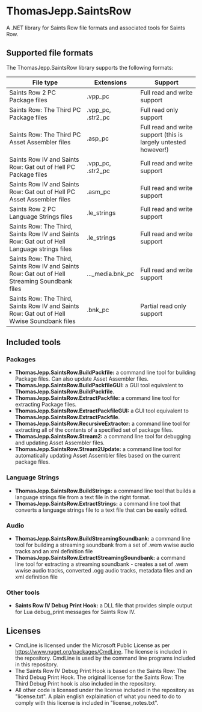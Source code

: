 # ThomasJepp.SaintsRow
A .NET library for Saints Row file formats and associated tools for Saints Row.

## Supported file formats
The ThomasJepp.SaintsRow library supports the following formats:

| File type | Extensions | Support |
|-----------|------------|---------|
| Saints Row 2 PC Package files | .vpp_pc | Full read and write support |
| Saints Row: The Third PC Package files | .vpp_pc, .str2_pc | Full read only support |
| Saints Row: The Third PC Asset Assembler files | .asp_pc | Full read and write support (this is largely untested however!) |
| Saints Row IV and Saints Row: Gat out of Hell PC Package files | .vpp_pc, .str2_pc | Full read and write support |
| Saints Row IV and Saints Row: Gat out of Hell PC Asset Assembler files | .asm_pc | Full read and write support |
| Saints Row 2 PC Language Strings files | .le_strings | Full read and write support |
| Saints Row: The Third, Saints Row IV and Saints Row: Gat out of Hell Language strings files | .le_strings | Full read and write support |
| Saints Row: The Third, Saints Row IV and Saints Row: Gat out of Hell Streaming Soundbank files | ..._media.bnk_pc | Full read and write support |
| Saints Row: The Third, Saints Row IV and Saints Row: Gat out of Hell Wwise Soundbank files | .bnk_pc | Partial read only support |

## Included tools
### Packages
 - **ThomasJepp.SaintsRow.BuildPackfile:** a command line tool for building Package files. Can also update Asset Assembler files.
 - **ThomasJepp.SaintsRow.BuildPackfileGUI:** a GUI tool equivalent to **ThomasJepp.SaintsRow.BuildPackfile**.
 - **ThomasJepp.SaintsRow.ExtractPackfile:** a command line tool for extracting Package files.
 - **ThomasJepp.SaintsRow.ExtractPackfileGUI:** a GUI tool equivalent to **ThomasJepp.SaintsRow.ExtractPackfile**.
 - **ThomasJepp.SaintsRow.RecursiveExtractor:** a command line tool for extracting all of the contents of a specified set of package files.
 - **ThomasJepp.SaintsRow.Stream2:** a command line tool for debugging and updating Asset Assembler files.
 - **ThomasJepp.SaintsRow.Stream2Update:** a command line tool for automatically updating Asset Assembler files based on the current package files.
 
### Language Strings
 - **ThomasJepp.SaintsRow.BuildStrings:** a command line tool that builds a language strings file from a text file in the right format.
 - **ThomasJepp.SaintsRow.ExtractStrings:** a command line tool that converts a language strings file to a text file that can be easily edited.

### Audio
 - **ThomasJepp.SaintsRow.BuildStreamingSoundbank:** a command line tool for building a streaming soundbank from a set of .wem wwise audio tracks and an xml definition file
 - **ThomasJepp.SaintsRow.ExtractStreamingSoundbank:** a command line tool for extracting a streaming soundbank - creates a set of .wem wwise audio tracks, converted .ogg audio tracks, metadata files and an xml definition file

### Other tools
 - **Saints Row IV Debug Print Hook:** a DLL file that provides simple output for Lua debug_print messages for Saints Row IV.

## Licenses
 - CmdLine is licensed under the Microsoft Public License as per https://www.nuget.org/packages/CmdLine. The license is included in the repository. CmdLine is used by the command line programs included in this repository.
 - The Saints Row IV Debug Print Hook is based on the Saints Row: The Third Debug Print Hook. The original license for the Saints Row: The Third Debug Print hook is also included in the repository.
 - All other code is licensed under the license included in the repository as "license.txt". A plain english explaination of what you need to do to comply with this license is included in "license_notes.txt".
